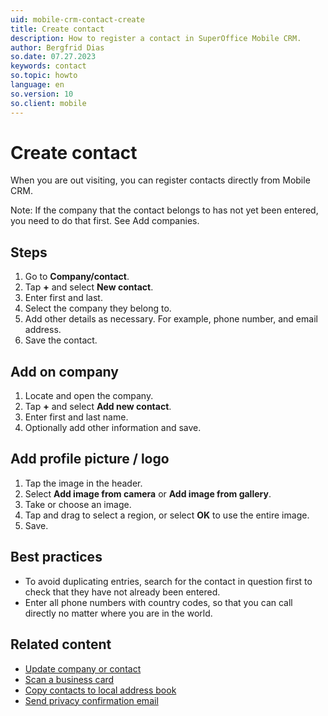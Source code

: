 ```yaml
---
uid: mobile-crm-contact-create
title: Create contact
description: How to register a contact in SuperOffice Mobile CRM.
author: Bergfrid Dias
so.date: 07.27.2023
keywords: contact
so.topic: howto
language: en
so.version: 10
so.client: mobile
---
```


# Create contact

When you are out visiting, you can register contacts directly from Mobile CRM.

Note: If the company that the contact belongs to has not yet been entered, you need to do that first. See Add companies.

## Steps

1. Go to **Company/contact**.
2. Tap **+** and select **New contact**.
3. Enter first and last.
4. Select the company they belong to.
5. Add other details as necessary. For example, phone number, and email address.
6. Save the contact.

## Add on company

1. Locate and open the company.
2. Tap **+** and select **Add new contact**.
3. Enter first and last name.
4. Optionally add other information and save.

## Add profile picture / logo

1. Tap the image in the header.
1. Select **Add image from camera** or **Add image from gallery**.
1. Take or choose an image.
1. Tap and drag to select a region, or select **OK** to use the entire image.
1. Save.

## Best practices

* To avoid duplicating entries, search for the contact in question first to check that they have not already been entered.
* Enter all phone numbers with country codes, so that you can call directly no matter where you are in the world.

## Related content

* [Update company or contact][1]
* [Scan a business card][3]
* [Copy contacts to local address book][2]
* [Send privacy confirmation email][4]

<!-- Referenced links -->
[1]: update.md
[2]: copy-contact-to-address-book.md
[3]: scan-business-card.md
[4]: ../../../security/privacy/learn/send-privacy-confirmation-email.md

<!-- Referenced images -->
